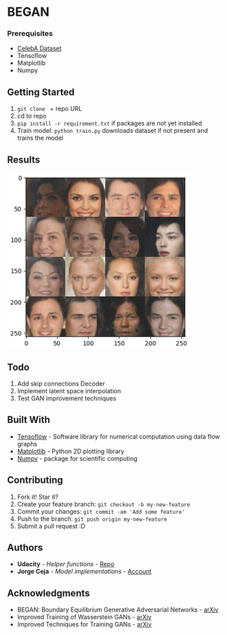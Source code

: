 # BEGAN

### Prerequisites

- [CelebA Dataset](http://mmlab.ie.cuhk.edu.hk/projects/CelebA.html) 
- Tensoflow 
- Matplotlib
- Numpy

## Getting Started

1. `git clone ` + repo URL
2. cd to repo
3. `pip install -r requirement.txt` if packages are not yet installed
4. Train model: `python train.py` downloads dataset if not present and trains the model

## Results

![result](images/example.jpg)

## Todo

1. Add skip connections Decoder
2. Implement latent space interpolation
2. Test GAN improvement techniques

## Built With

* [Tensoflow](https://www.tensorflow.org) - Software library for numerical computation using data flow graphs
* [Matplotlib](https://matplotlib.org) - Python 2D plotting library
* [Numpy](http://www.numpy.org) - package for scientific computing

## Contributing

1. Fork it! Star it?
2. Create your feature branch: `git checkout -b my-new-feature`
3. Commit your changes: `git commit -am 'Add some feature'`
4. Push to the branch: `git push origin my-new-feature`
5. Submit a pull request :D

## Authors

* **Udacity** - *Helper functions* - [Repo](https://github.com/udacity/deep-learning/tree/master/face_generation)
* **Jorge Ceja** - *Model implementations* - [Account](https://github.com/JorgeCeja)

## Acknowledgments

* BEGAN: Boundary Equilibrium Generative Adversarial Networks - [arXiv](https://arxiv.org/abs/1703.10717)
* Improved Training of Wasserstein GANs - [arXiv](https://arxiv.org/abs/1704.00028)
* Improved Techniques for Training GANs - [arXiv](https://arxiv.org/abs/1606.03498)